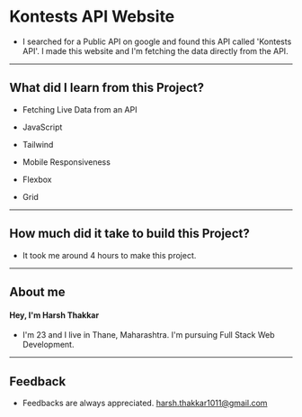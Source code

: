 # Kontests API Website

- I searched for a Public API on google and found this API called 'Kontests API'. I made this website and I'm fetching the data directly from the API.

---

## What did I learn from this Project?

- Fetching Live Data from an API

- JavaScript

- Tailwind

- Mobile Responsiveness

- Flexbox

- Grid

---

## How much did it take to build this Project?

- It took me around 4 hours to make this project.

---

## **About me**

#### **Hey, I'm Harsh Thakkar**

- I'm 23 and I live in Thane, Maharashtra. I'm pursuing Full Stack Web Development.

---

## **Feedback**

- Feedbacks are always appreciated. harsh.thakkar1011@gmail.com
